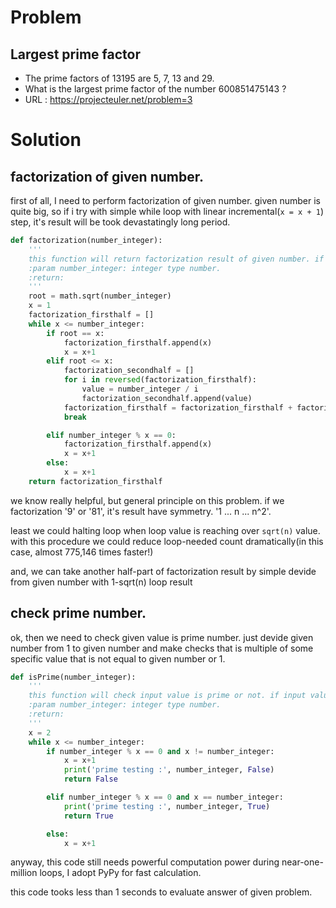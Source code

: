 # Problem
## Largest prime factor
- The prime factors of 13195 are 5, 7, 13 and 29.
- What is the largest prime factor of the number 600851475143 ?
- URL : https://projecteuler.net/problem=3
# Solution
## factorization of given number.

first of all, I need to perform factorization of given number. given number is quite big, so if i try with simple while loop with linear incremental(`x = x + 1`) step, it's result will be took devastatingly long period.
```python
def factorization(number_integer):
    '''
    this function will return factorization result of given number. if input number is squre of specific value, returned value will be include two identical numbers.
    :param number_integer: integer type number.
    :return: 
    '''
    root = math.sqrt(number_integer)
    x = 1
    factorization_firsthalf = []
    while x <= number_integer:
        if root == x:
            factorization_firsthalf.append(x)
            x = x+1
        elif root <= x:
            factorization_secondhalf = []
            for i in reversed(factorization_firsthalf):
                value = number_integer / i
                factorization_secondhalf.append(value)
            factorization_firsthalf = factorization_firsthalf + factorization_secondhalf
            break

        elif number_integer % x == 0:
            factorization_firsthalf.append(x)
            x = x+1
        else:
            x = x+1
    return factorization_firsthalf
```
we know really helpful, but general principle on this problem. if we factorization '9' or '81', it's result have symmetry. '1 ... n ... n^2'.

least we could halting loop when loop value is reaching over `sqrt(n)` value. with this procedure we could reduce loop-needed count dramatically(in this case, almost 775,146 times faster!)

and, we can take another half-part of factorization result by simple devide from given number with 1-sqrt(n) loop result

## check prime number.

ok, then we need to check given value is prime number. just devide given number from 1 to given number and make checks that is multiple of some specific value that is not equal to given number or 1.

```python
def isPrime(number_integer):
    '''
    this function will check input value is prime or not. if input value is prime number, return True.
    :param number_integer: integer type number.
    :return: 
    '''
    x = 2
    while x <= number_integer:
        if number_integer % x == 0 and x != number_integer:
            x = x+1
            print('prime testing :', number_integer, False)
            return False

        elif number_integer % x == 0 and x == number_integer:
            print('prime testing :', number_integer, True)
            return True

        else:
            x = x+1
```

anyway, this code still needs powerful computation power during near-one-million loops, I adopt PyPy for fast calculation.

this code tooks less than 1 seconds to evaluate answer of given problem.
